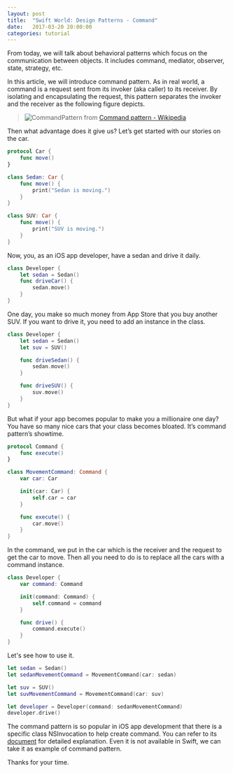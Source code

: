 ```yaml
---
layout: post
title:  "Swift World: Design Patterns - Command"
date:   2017-03-20 20:00:00
categories: tutorial
---
```


From today, we will talk about behavioral patterns which focus on the communication between objects. It includes command, mediator, observer, state, strategy, etc.

In this article, we will introduce command pattern. As in real world, a command is  a request sent from its invoker (aka caller)  to its receiver. By isolating and encapsulating the request, this pattern separates the invoker and the receiver as the following figure depicts.

> ![CommandPattern](https://upload.wikimedia.org/wikipedia/commons/thumb/b/bf/Command_pattern.svg/1400px-Command_pattern.svg.png)
> from [Command pattern - Wikipedia](https://en.wikipedia.org/wiki/Command_pattern)

Then what advantage does it give us?  Let’s get started with our stories on the car.

```swift
protocol Car {
    func move()
}

class Sedan: Car {
    func move() {
        print("Sedan is moving.")
    }
}

class SUV: Car {
    func move() {
        print("SUV is moving.")
    }
}
```

Now,  you, as an iOS app developer,  have a sedan and drive it daily.

```swift
class Developer {
    let sedan = Sedan()
    func driveCar() {
        sedan.move()
    }
}
```

One day, you make so much money from App Store that you buy another SUV.  If you want to drive it, you need to add an instance in the class.

```swift
class Developer {
    let sedan = Sedan()
    let suv = SUV()

    func driveSedan() {
        sedan.move()
    }

    func driveSUV() {
        suv.move()
    }
}
```

But what if your app becomes popular to make you a millionaire one day? You have so many nice cars that your class becomes bloated. It’s command pattern’s showtime.

```swift
protocol Command {
    func execute()
}

class MovementCommand: Command {
    var car: Car

    init(car: Car) {
        self.car = car
    }

    func execute() {
        car.move()
    }
}
```

In the command, we put in the car which is the receiver and the request to get the car to move. Then all you need to do is to replace all the cars with a command instance.

```swift
class Developer {
    var command: Command

    init(command: Command) {
        self.command = command
    }

    func drive() {
        command.execute()
    }
}
```

Let's  see how to use it.

```swift
let sedan = Sedan()
let sedanMovementCommand = MovementCommand(car: sedan)

let suv = SUV()
let suvMovementCommand = MovementCommand(car: suv)

let developer = Developer(command: sedanMovementCommand)
developer.drive()
```

The command pattern is so popular in iOS app development that there is a specific class NSInvocation to help create command. You can refer to its  [document](https://developer.apple.com/reference/foundation/nsinvocation) for detailed explanation. Even it is not available in Swift, we can take it as example of command pattern.

Thanks for your time.
